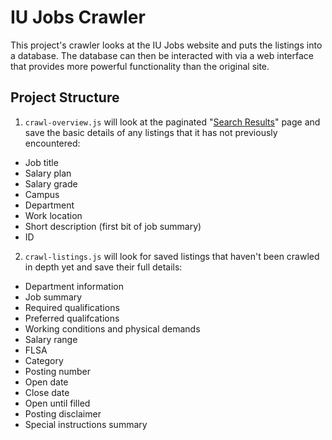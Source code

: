 # IU Jobs Crawler
This project's crawler looks at the IU Jobs website and puts the listings into a database. The database can then be interacted with via a web interface that provides more powerful functionality than the original site.

## Project Structure
1. ``crawl-overview.js`` will look at the paginated "[Search Results](https://iujobs.peopleadmin.com/postings/search)" page and save the basic details of any listings that it has not previously encountered:
  - Job title
  - Salary plan
  - Salary grade
  - Campus
  - Department
  - Work location
  - Short description (first bit of job summary)
  - ID
2. ``crawl-listings.js`` will look for saved listings that haven't been crawled in depth yet and save their full details:
  - Department information
  - Job summary
  - Required qualifications
  - Preferred qualifcations
  - Working conditions and physical demands
  - Salary range
  - FLSA
  - Category
  - Posting number
  - Open date
  - Close date
  - Open until filled
  - Posting disclaimer
  - Special instructions summary
